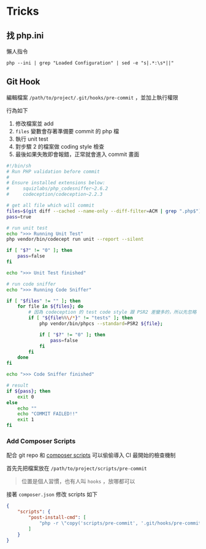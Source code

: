 Tricks
======

找 php.ini
--------

懶人指令

```
php --ini | grep "Loaded Configuration" | sed -e "s|.*:\s*||"
```

Git Hook
--------

編輯檔案 `/path/to/project/.git/hooks/pre-commit` ，並加上執行權限

行為如下

1. 修改檔案並 add
2. `files` 變數會存著準備要 commit 的 php 檔
3. 執行 unit test
4. 對步驟 2 的檔案做 coding style 檢查
5. 最後如果失敗即會報錯，正常就會進入 commit 畫面

```bash
#!/bin/sh
# Run PHP validation before commit
#
# Ensure installed extensions below:
#     squizlabs/php_codesniffer~2.6.2
#     codeception/codeception~2.2.3

# get all file which will commit
files=$(git diff --cached --name-only --diff-filter=ACM | grep ".php$")
pass=true

# run unit test
echo ">>> Running Unit Test"
php vendor/bin/codecept run unit --report --silent

if [ "$?" != "0" ]; then
    pass=false
fi

echo ">>> Unit Test finished"

# run code sniffer
echo ">>> Running Code Sniffer"

if [ "$files" != "" ]; then
    for file in ${files}; do
        # 因為 codeception 的 test code style 跟 PSR2 差蠻多的，所以先忽略
        if [ "${file%%\/*}" != "tests" ]; then
            php vendor/bin/phpcs --standard=PSR2 ${file};

            if [ "$?" != "0" ]; then
                pass=false
            fi
        fi
    done
fi

echo ">>> Code Sniffer finished"

# result
if ${pass}; then
    exit 0
else
    echo ""
    echo "COMMIT FAILED!!"
    exit 1
fi
```

### Add Composer Scripts

配合 git repo 和 [composer scripts](https://getcomposer.org/doc/articles/scripts.md#command-events) 可以偷偷導入 CI 最開始的檢查機制

首先先把檔案放在 `/path/to/project/scripts/pre-commit`

> 位置是個人習慣，也有人叫 `hooks` ，放哪都可以

接著 `composer.json` 修改 scripts 如下

```json
{
    "scripts": {
        "post-install-cmd": [
            "php -r \"copy('scripts/pre-commit', '.git/hooks/pre-commit');\""
        ]
    }
}
```
